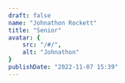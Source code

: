 ```yaml
---
draft: false
name: "Johnathon Rockett"
title: "Senior"
avatar: {
    src: "/#/",
    alt: "Johnathon"
}
publishDate: "2022-11-07 15:39"
---
```


